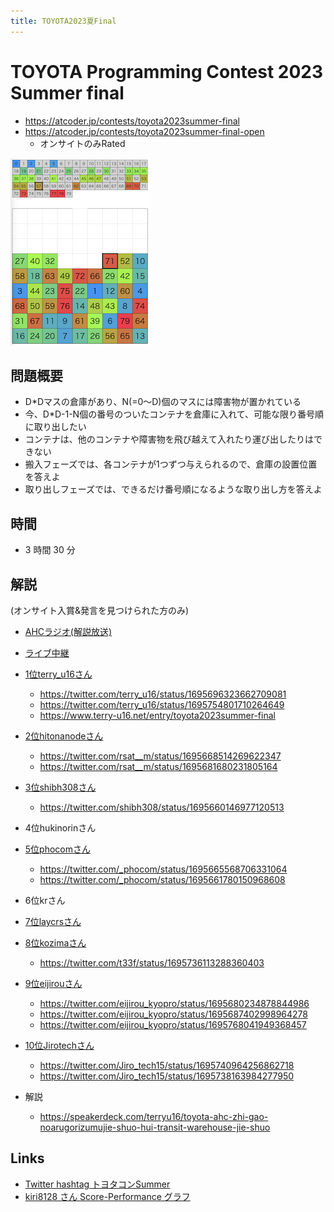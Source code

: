 ```yaml
---
title: TOYOTA2023夏Final
---
```


# TOYOTA Programming Contest 2023 Summer final

- https://atcoder.jp/contests/toyota2023summer-final
- https://atcoder.jp/contests/toyota2023summer-final-open
  - オンサイトのみRated

<img src="../imgs/toyota-2023-summer-final.png" height=300>

## 問題概要

- D\*Dマスの倉庫があり、N(=0〜D)個のマスには障害物が置かれている
- 今、D\*D-1-N個の番号のついたコンテナを倉庫に入れて、可能な限り番号順に取り出したい
- コンテナは、他のコンテナや障害物を飛び越えて入れたり運び出したりはできない
- 搬入フェーズでは、各コンテナが1つずつ与えられるので、倉庫の設置位置を答えよ
- 取り出しフェーズでは、できるだけ番号順になるような取り出し方を答えよ

## 時間

- 3 時間 30 分

## 解説

(オンサイト入賞&発言を見つけられた方のみ)

- [AHCラジオ(解説放送)](https://www.youtube.com/watch?v=w6W6BGujPsY)
- [ライブ中継](https://www.youtube.com/live/Onro9wuNHmI)

- [1位terry_u16さん](https://twitter.com/terry_u16/status/1695690733339246680)
  - https://twitter.com/terry_u16/status/1695696323662709081
  - https://twitter.com/terry_u16/status/1695754801710264649
  - https://www.terry-u16.net/entry/toyota2023summer-final
- [2位hitonanodeさん](https://twitter.com/rsat__m/status/1695662782367322365)
  - https://twitter.com/rsat__m/status/1695668514269622347
  - https://twitter.com/rsat__m/status/1695681680231805164
- [3位shibh308さん](https://twitter.com/shibh308/status/1695690896996733024)
  - https://twitter.com/shibh308/status/1695660146977120513
- 4位hukinorinさん
- [5位phocomさん](https://twitter.com/_phocom/status/1695690824930251162)
  - https://twitter.com/_phocom/status/1695665568706331064
  - https://twitter.com/_phocom/status/1695661780150968608
- 6位krさん
- [7位laycrsさん](https://twitter.com/laycrs/status/1695760783714758923)
- [8位kozimaさん](https://twitter.com/t33f/status/1695735014305189970)
  - https://twitter.com/t33f/status/1695736113288360403
- [9位eijirouさん](https://twitter.com/eijirou_kyopro/status/1695680128163148149)
  - https://twitter.com/eijirou_kyopro/status/1695680234878844986
  - https://twitter.com/eijirou_kyopro/status/1695687402998964278
  - https://twitter.com/eijirou_kyopro/status/1695768041949368457
- [10位Jirotechさん](https://twitter.com/Jiro_tech15/status/1695665939034112378)
  - https://twitter.com/Jiro_tech15/status/1695740964256862718
  - https://twitter.com/Jiro_tech15/status/1695738163984277950

- 解説
  - https://speakerdeck.com/terryu16/toyota-ahc-zhi-gao-noarugorizumujie-shuo-hui-transit-warehouse-jie-shuo

## Links

- [Twitter hashtag トヨタコンSummer](https://twitter.com/hashtag/%E3%83%88%E3%83%A8%E3%82%BF%E3%82%B3%E3%83%B3Summer)
- [kiri8128 さん Score-Performance グラフ](https://twitter.com/kiri8128/status/1696911046014124182)
